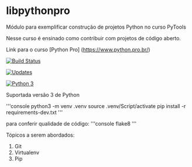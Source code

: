 # libpythonpro
Módulo para exemplificar construção de projetos Python no curso PyTools

Nesse curso é ensinado como contribuir com projetos de código aberto.

Link para o curso [Python Pro] (https://www.python.pro.br/) 

[![Build Status](https://travis-ci.org/MarcosDihl/libpythonpro.svg?branch=main)](https://travis-ci.org/MarcosDihl/libpythonpro)

[![Updates](https://pyup.io/repos/github/MarcosDihl/libpythonpro/shield.svg)](https://pyup.io/repos/github/MarcosDihl/libpythonpro/)  

[![Python 3](https://pyup.io/repos/github/MarcosDihl/libpythonpro/python-3-shield.svg)](https://pyup.io/repos/github/MarcosDihl/libpythonpro/)

Suportada versão 3 de Python

'''console
python3 -m venv .venv
source .venv/Script/activate
pip install -r requirements-dev.txt
'''

para conferir qualidade de código:
'''console
flake8
'''

Tópicos a serem abordados:
 1. Git
 2. Virtualenv
 3. Pip